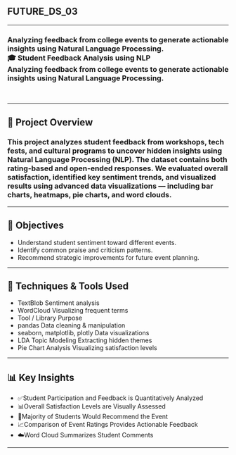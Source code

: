 <h2> FUTURE_DS_03</h2>
<hr>
<h3>Analyzing feedback from college events to generate actionable insights using Natural Language Processing.<br>
🎓 Student Feedback Analysis using NLP<br>
Analyzing feedback from college events to generate actionable insights using Natural Language Processing.</h3><br>
<hr>
<h2>📌 Project Overview</h2>
<h3>This project analyzes student feedback from workshops, tech fests, and cultural programs to uncover hidden insights using Natural Language Processing (NLP). The dataset contains both rating-based and open-ended responses. We evaluated overall satisfaction, identified key sentiment trends, and visualized results using advanced data visualizations — including bar charts, heatmaps, pie charts, and word clouds.</h3>
<hr>
<h2>🎯 Objectives</h2>
<ul>
<li>Understand student sentiment toward different events.</li>
<li>Identify common praise and criticism patterns.</li>
<li>Recommend strategic improvements for future event planning.</li>
</ul>
<hr>
<h2>🧠 Techniques & Tools Used</h2>
<ul>
<li>TextBlob	Sentiment analysis</li>
<li>WordCloud	Visualizing frequent terms</li>
<li>Tool / Library	Purpose</li>
<li>pandas	Data cleaning & manipulation</li>
<li>seaborn, matplotlib, plotly	Data visualizations</li>
<li>LDA Topic Modeling	Extracting hidden themes</li>
<li>Pie Chart Analysis	Visualizing satisfaction levels</li>
</ul>
<hr>
<h2>📊 Key Insights</h2>
<ul>
<li>✅Student Participation and Feedback is Quantitatively Analyzed</li>
<li>📊Overall Satisfaction Levels are Visually Assessed</li>
<li>🥧Majority of Students Would Recommend the Event</li>
<li>📈Comparison of Event Ratings Provides Actionable Feedback</li>
<li>☁️Word Cloud Summarizes Student Comments</li>
</ul>
<hr>

